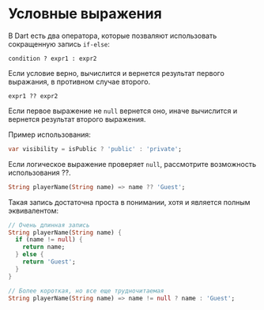 # Условные выражения

В Dart есть два оператора, которые позваляют использовать сокращенную запись `if-else`:

`condition ? expr1 : expr2`

Если условие верно, вычислится и вернется результат первого выражания, в противном случае второго.

`expr1 ?? expr2`

Если первое выражение не `null` вернется оно, иначе вычислится и вернется результат второго выражения.

Пример использования:

```dart
var visibility = isPublic ? 'public' : 'private';
```

Если логическое выражение проверяет `null`, рассмотрите возможность использования ??.

```dart
String playerName(String name) => name ?? 'Guest';
```

Такая запись достаточна проста в понимании, хотя и является полным эквивалентом:

```dart
// Очень длинная запись
String playerName(String name) {
  if (name != null) {
    return name;
  } else {
    return 'Guest';
  }
}

// Более короткая, но все еще трудночитаемая
String playerName(String name) => name != null ? name : 'Guest';
```
